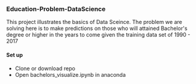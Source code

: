 ### Education-Problem-DataScience
This project illustrates the basics of Data Sceince. The problem we are solving here is to make predictions on
those who will attained Bachelor's degree or higher in the years to come given the training data set of 1990 - 2017
#### Set up
* Clone or download repo
* Open bachelors_visualize.ipynb in anaconda
